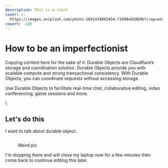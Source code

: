 ```yaml
---
description: This is a start
cover: >-
  https://images.unsplash.com/photo-1691434865454-f1998e81869b?crop=entropy&cs=srgb&fm=jpg&ixid=M3wxOTcwMjR8MHwxfHJhbmRvbXx8fHx8fHx8fDE2OTQwODg0ODl8&ixlib=rb-4.0.3&q=85
coverY: -100
---
```


# How to be an imperfectionist

Copying content here for the sake of it. Durable Objects are Cloudflare’s storage and coordination solution. Durable Objects provide you with scalable compute and strong transactional consistency. With Durable Objects, you can coordinate requests without accessing storage.

Use Durable Objects to facilitate real-time chat, collaborative editing, video conferencing, game sessions and more.

\


## Let's do this

I want to talk about durable object.

<figure><img src="https://images.unsplash.com/photo-1691415058595-d18acf8bd102?crop=entropy&#x26;cs=srgb&#x26;fm=jpg&#x26;ixid=M3wxOTcwMjR8MHwxfHJhbmRvbXx8fHx8fHx8fDE2OTQwODg0ODl8&#x26;ixlib=rb-4.0.3&#x26;q=85" alt=""><figcaption><p>Weird pic</p></figcaption></figure>



I'm stopping there and will close my laptop now for a few minutes then come back to continue editing this later.

